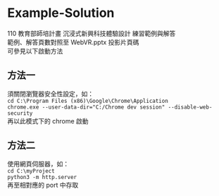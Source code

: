 # Example-Solution
110 教育部師培計畫 沉浸式新興科技體驗設計 練習範例與解答  
範例、解答頁數對照至 WebVR.pptx 投影片頁碼  
可參見以下啟動方法  
## 方法一
須關閉瀏覽器安全性設定，如：  
`cd C:\Program Files (x86)\Google\Chrome\Application`  
`chrome.exe --user-data-dir="C:/Chrome dev session" --disable-web-security`  
再以此模式下的 chrome 啟動  
## 方法二
使用網頁伺服器，如：  
`cd C:\myProject`  
`python3 -m http.server`  
再至相對應的 port 中存取
